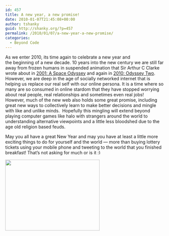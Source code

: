 ```yaml
---
id: 457
title: A new year, a new promise!
date: 2010-01-07T21:45:08+00:00
author: tshanky
guid: http://shanky.org/?p=457
permalink: /2010/01/07/a-new-year-a-new-promise/
categories:
  - Beyond Code
---
```

As we enter 2010, its time again to celebrate a new year and the beginning of a new decade. 10 years into the new century we are still far away from frozen humans in suspended animation that Sir Arthur C Clarke wrote about in <a title="2001: A Space Odyssey" href="http://en.wikipedia.org/wiki/2001:_A_Space_Odyssey_(novel)" target="_blank">2001: A Space Odyssey</a> and again in <a title="2010: Odyssey Two" href="http://en.wikipedia.org/wiki/2010:_Odyssey_Two" target="_blank">2010: Odyssey Two</a>. However, we are deep in the age of socially networked internet that is helping us replace our real self with our online persona. It is a time where so many are so consumed in online stardom that they have stopped worrying about real people, real relationships and sometimes even real jobs! However, much of the new web also holds some great promise, including great new ways to collectively learn to make better decisions and mingle with like and unlike minds.  Hopefully this mingling will extend beyond playing computer games like halo with strangers around the world to understanding alternative viewpoints and a little less bloodshed due to the age old religion based feuds.

May you all have a great New Year and may you have at least a little more exciting things to do for yourself and the world &#8212; more than buying lottery tickets using your mobile phone and tweeting to the world that you finished breakfast! That&#8217;s not asking for much or is it <img src="http://shanky.org/wp-includes/images/smilies/simple-smile.png" alt=":)" class="wp-smiley" style="height: 1em; max-height: 1em;" />

[<img class="alignnone size-medium wp-image-461" title="All the very best for 2010!" src="http://shanky.org/wp-content/uploads/2010/01/happy_new_year_2010-300x225.jpg" alt="" width="300" height="225" srcset="http://shanky.org/wp-content/uploads/2010/01/happy_new_year_2010-300x225.jpg 300w, http://shanky.org/wp-content/uploads/2010/01/happy_new_year_2010.jpg 660w" sizes="(max-width: 300px) 100vw, 300px" />](http://shanky.org/wp-content/uploads/2010/01/happy_new_year_2010.jpg)